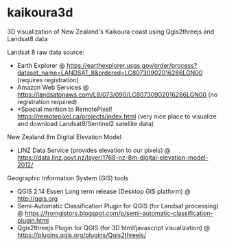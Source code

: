 # kaikoura3d
3D visualization of New Zealand's Kaikoura coast using Qgis2threejs and Landsat8 data

Landsat 8 raw data source:
- Earth Explorer @ https://earthexplorer.usgs.gov/order/process?dataset_name=LANDSAT_8&ordered=LC80730902016286LGN00 (requires registration)
- Amazon Web Services @ https://landsatonaws.com/L8/073/090/LC80730902016286LGN00 (no registration required)
- *Special mention to RemotePixel! https://remotepixel.ca/projects/index.html (very nice place to visualize and download Landsat8/Sentinel2 satellite data)

New Zealand 8m Digital Elevation Model
- LINZ Data Service (provides elevation to our pixels) @ https://data.linz.govt.nz/layer/1768-nz-8m-digital-elevation-model-2012/

Geographic Information System (GIS) tools
- QGIS 2.14 Essen Long term release (Desktop GIS platform) @ http://qgis.org
- Semi-Automatic Classification Plugin for QGIS (for Landsat processing) @ https://fromgistors.blogspot.com/p/semi-automatic-classification-plugin.html
- Qgis2threejs Plugin for QGIS (for 3D html/javascript visualization) @ https://plugins.qgis.org/plugins/Qgis2threejs/

